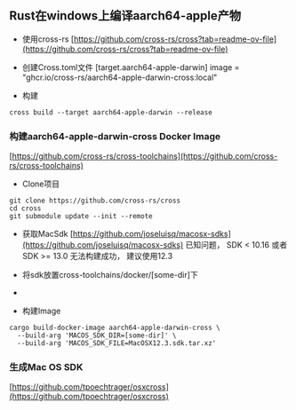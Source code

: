 ## Rust在windows上编译aarch64-apple产物

- 使用cross-rs
[https://github.com/cross-rs/cross?tab=readme-ov-file](https://github.com/cross-rs/cross?tab=readme-ov-file)

- 创建Cross.toml文件
[target.aarch64-apple-darwin]
image = "ghcr.io/cross-rs/aarch64-apple-darwin-cross:local"

- 构建
```
cross build --target aarch64-apple-darwin --release
```

### 构建aarch64-apple-darwin-cross Docker Image

[https://github.com/cross-rs/cross-toolchains](https://github.com/cross-rs/cross-toolchains)

- Clone项目
```
git clone https://github.com/cross-rs/cross
cd cross
git submodule update --init --remote
```

- 获取MacSdk
[https://github.com/joseluisq/macosx-sdks](https://github.com/joseluisq/macosx-sdks)
已知问题，  SDK < 10.16 或者 SDK >= 13.0 无法构建成功， 建议使用12.3

- 将sdk放置cross-toolchains/docker/[some-dir]下
- 
- 构建Image
```
cargo build-docker-image aarch64-apple-darwin-cross \
  --build-arg 'MACOS_SDK_DIR=[some-dir]' \
  --build-arg 'MACOS_SDK_FILE=MacOSX12.3.sdk.tar.xz'
```

### 生成Mac OS SDK

[https://github.com/tpoechtrager/osxcross](https://github.com/tpoechtrager/osxcross)




